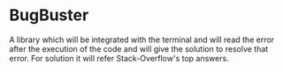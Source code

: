 # BugBuster
A library which will be integrated with the terminal and will read the error after the execution of the code and will give the solution to resolve that error.
For solution it will refer Stack-Overflow's top answers.
